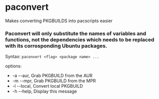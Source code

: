 # paconvert
Makes converting PKGBUILDS into pacscripts easier
### Paconvert will only substitute the names of variables and functions, not the dependencies which needs to be replaced with its corrosponding Ubuntu packages.
Syntax:
`paconvert <flag> <package name> ...`

options:
- -a --aur, Grab PKGBUILD from the AUR
- -m --mpr, Grab PKGBUILD from the MPR
- -l --local, Convert local PKGBUILD
- -h --help, Display this message
